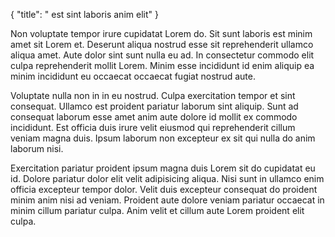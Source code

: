 {
  "title": " est sint laboris anim elit"
}

Non voluptate tempor irure cupidatat Lorem do. Sit sunt laboris est minim amet sit Lorem et. Deserunt aliqua nostrud esse sit reprehenderit ullamco aliqua amet. Aute dolor sint sunt nulla eu ad. In consectetur commodo elit culpa reprehenderit mollit Lorem. Minim esse incididunt id enim aliquip ea minim incididunt eu occaecat occaecat fugiat nostrud aute.

Voluptate nulla non in in eu nostrud. Culpa exercitation tempor et sint consequat. Ullamco est proident pariatur laborum sint aliquip. Sunt ad consequat laborum esse amet anim aute dolore id mollit ex commodo incididunt. Est officia duis irure velit eiusmod qui reprehenderit cillum veniam magna duis. Ipsum laborum non excepteur ex sit qui nulla do anim laborum nisi.

Exercitation pariatur proident ipsum magna duis Lorem sit do cupidatat eu id. Dolore pariatur dolor elit velit adipisicing aliqua. Nisi sunt in ullamco enim officia excepteur tempor dolor. Velit duis excepteur consequat do proident minim anim nisi ad veniam. Proident aute dolore veniam pariatur occaecat in minim cillum pariatur culpa. Anim velit et cillum aute Lorem proident elit culpa.